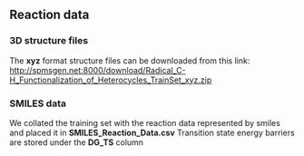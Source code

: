 ## Reaction data
### 3D structure files
The **xyz** format structure files can be downloaded from this link:  
http://spmsgen.net:8000/download/Radical_C-H_Functionalization_of_Heterocycles_TrainSet_xyz.zip

### SMILES data
We collated the training set with the reaction data represented by smiles and placed it in **SMILES_Reaction_Data.csv**
Transition state energy barriers are stored under the **DG_TS** column
